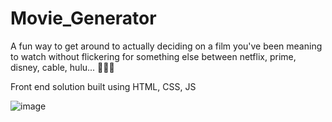 <h1> Movie_Generator</h1>

A fun way to get around to actually deciding on a film you've been meaning to watch without flickering for something else between netflix, prime, disney, cable, hulu... 🥱💤💤 

Front end solution built using HTML, CSS, JS

![image](https://github.com/Tara2805/Movie_Generator/assets/144050811/530044b9-9fd2-4b7d-9390-6cb5f0bdb566)
